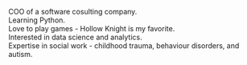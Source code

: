 COO of a software cosulting company.<br>
Learning Python.<br>
Love to play games - Hollow Knight is my favorite.<br>
Interested in data science and analytics.<br>
Expertise in social work - childhood trauma, behaviour disorders, and autism.
